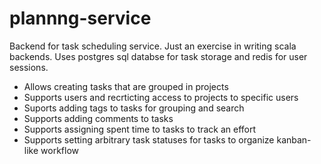 # plannng-service
Backend for task scheduling service. 
Just an exercise in writing scala backends.
Uses postgres sql databse for task storage and redis for user sessions.
- Allows creating tasks that are grouped in projects
- Supports users and recrticting access to projects to specific users
- Suports adding tags to tasks for grouping and search
- Supports adding comments to tasks
- Supports assigning spent time to tasks to track an effort
- Supports setting arbitrary task statuses for tasks to organize kanban-like workflow
